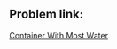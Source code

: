 ## Problem link:
[Container With Most Water](https://leetcode.com/problems/container-with-most-water/)
